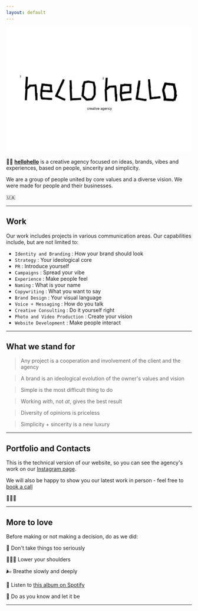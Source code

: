 ```yaml
---
layout: default
---
```


![Banner](assets/hc.png)




👋🏻 **[hellohello](https://www.instagram.com/hellohellocreative/)** is a creative agency focused on ideas, brands, vibes and experiences, based on people, sincerity and simplicity. 

We are a group of people united by core values and a diverse vision. 
We were made for people and their businesses. 

🇺🇦



___

## Work


Our work includes projects in various communication areas.
Our capabilities include, but are not limited to:



* `Identity and Branding`            : How your brand should look
* `Strategy`            : Your ideological core
* `PR`            : Introduce yourself
* `Campaigns`            : Spread your vibe
* `Experience`            : Make people feel
* `Naming`            : What is your name
* `Copywriting`            : What you want to say
* `Brand Design`            : Your visual language
* `Voice + Messaging`            : How do you talk
* `Creative Consulting`            : Do it yourself right
* `Photo and Video Production`            : Create your vision
* `Website Development`            : Make people interact

___

## What we stand for


> Any project is a cooperation and involvement of the client and the agency

> A brand is an ideological evolution of the owner's values and vision

> Simple is the most difficult thing to do

> Working *with*, not *at*, gives the best result

> Diversity of opinions is priceless

> Simplicity + sincerity is a new luxury

___

## Portfolio and Contacts


This is the technical version of our website, so you can see the agency's work on our [Instagram page](https://www.instagram.com/hellohellocreative/). 

We will also be happy to show you our latest work in person - feel free to [book a call](hello@hellohello.cc)

🏄🏻‍♂️

___


## More to love

Before making or not making a decision, do as we did:

🔫 Don't take things too seriously

🤸🏻‍♀️ Lower your shoulders

🌬️ Breathe slowly and deeply

🦎 Listen to [this album on Spotify](https://open.spotify.com/album/5sY6UIQ32GqwMLAfSNEaXb?si=Th-9JIs1SouCctvIGvsqYg)

🎲 Do as you know and let it be

___

